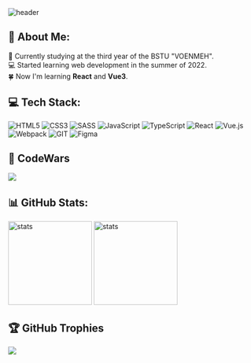 <img src="https://github.com/FreightDH/FreightDH/assets/81368535/e24de904-db70-4021-8020-0d249aebf26c" alt="header" height="">

## 💫 About Me:
🏫 Currently studying at the third year of the BSTU "VOENMEH". <br>💻 Started learning web development in the summer of 2022. <br>🍀 Now I'm learning **React** and **Vue3**. 


## 💻 Tech Stack:
![HTML5](https://img.shields.io/badge/html5-%23E34F26.svg?style=for-the-badge&logo=html5&logoColor=white) ![CSS3](https://img.shields.io/badge/css3-%231572B6.svg?style=for-the-badge&logo=css3&logoColor=white) ![SASS](https://img.shields.io/badge/SASS-hotpink.svg?style=for-the-badge&logo=SASS&logoColor=white) ![JavaScript](https://img.shields.io/badge/javascript-%23323330.svg?style=for-the-badge&logo=javascript&logoColor=%23F7DF1E) ![TypeScript](https://img.shields.io/badge/typescript-%23007ACC.svg?style=for-the-badge&logo=typescript&logoColor=white) ![React](https://img.shields.io/badge/react-%2320232a.svg?style=for-the-badge&logo=react&logoColor=%2361DAFB) ![Vue.js](https://img.shields.io/badge/vue.js-%2335495e.svg?style=for-the-badge&logo=vuedotjs&logoColor=%234FC08D) ![Webpack](https://img.shields.io/badge/webpack-%238DD6F9.svg?style=for-the-badge&logo=webpack&logoColor=black) ![GIT](https://img.shields.io/badge/Git-fc6d26?style=for-the-badge&logo=git&logoColor=white) ![Figma](https://img.shields.io/badge/figma-%23F24E1E.svg?style=for-the-badge&logo=figma&logoColor=white)

## 🧠 CodeWars
![](https://www.codewars.com/users/FreightDH/badges/small)

## 📊 GitHub Stats:
<div>
  <img src="https://github-readme-stats.vercel.app/api?username=freightdh&theme=react&hide_border=false&include_all_commits=false&count_private=true" alt="stats" height="170">
  <img src="https://github-readme-stats.vercel.app/api/top-langs/?username=freightdh&theme=react&hide_border=false&include_all_commits=false&count_private=true&layout=compact" alt="stats" height="170">
</div>

## 🏆 GitHub Trophies
![](https://github-profile-trophy.vercel.app/?username=freightdh&theme=algolia&no-frame=true&no-bg=true&margin-w=4)

